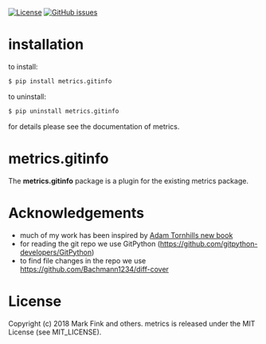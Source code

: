 [![License](http://img.shields.io/badge/license-MIT-yellowgreen.svg)](MIT_LICENSE)
[![GitHub issues](https://img.shields.io/github/issues/markfink/metrics.gitinfo.svg?maxAge=2592000)](https://github.com/markfink/metrics.gitinfo/issues)

# installation

to install:

``` bash
$ pip install metrics.gitinfo
```

to uninstall:

``` bash
$ pip uninstall metrics.gitinfo
```

for details please see the documentation of metrics.

# metrics.gitinfo

The **metrics.gitinfo** package is a plugin for the existing metrics package. 


# Acknowledgements

* much of my work has been inspired by [Adam Tornhills new book](http://www.mark-fink.de/2018-04-28-software-design-x-rays/)
* for reading the git repo we use GitPython (https://github.com/gitpython-developers/GitPython)
* to find file changes in the repo we use https://github.com/Bachmann1234/diff-cover


# License

Copyright (c) 2018 Mark Fink and others.
metrics is released under the MIT License (see MIT_LICENSE).
